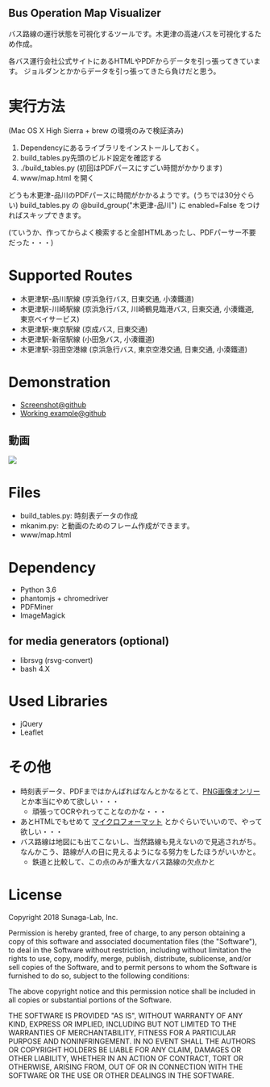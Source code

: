 

Bus Operation Map Visualizer
-------

バス路線の運行状態を可視化するツールです。木更津の高速バスを可視化するため作成。

各バス運行会社公式サイトにあるHTMLやPDFからデータを引っ張ってきています。
ジョルダンとかからデータを引っ張ってきたら負けだと思う。

# 実行方法

(Mac OS X High Sierra + brew の環境のみで検証済み)

1. Dependencyにあるライブラリをインストールしておく。
2. build_tables.py先頭のビルド設定を確認する
3. ./build_tables.py (初回はPDFパースにすごい時間がかかります)
4. www/map.html を開く

どうも木更津-品川のPDFパースに時間がかかるようです。(うちでは30分ぐらい)
build_tables.py の @build_group("木更津-品川") に enabled=False をつければスキップできます。


(ていうか、作ってからよく検索すると全部HTMLあったし、PDFパーサー不要だった・・・)

# Supported Routes
 - 木更津駅-品川駅線 (京浜急行バス, 日東交通, 小湊鐵道)
 - 木更津駅-川崎駅線 (京浜急行バス, 川崎鶴見臨港バス, 日東交通, 小湊鐵道, 東京ベイサービス)
 - 木更津駅-東京駅線 (京成バス, 日東交通)
 - 木更津駅-新宿駅線 (小田急バス, 小湊鐵道)
 - 木更津駅-羽田空港線 (京浜急行バス, 東京空港交通, 日東交通, 小湊鐵道)


# Demonstration
 - [Screenshot@github](https://github.com/sunaga-lab/busmapper/wiki/Screenshots)
 - [Working example@github](https://sunaga-lab.github.io/busmapper/www/map.html)

## 動画

[![](https://img.youtube.com/vi/oujR-9GX_kc/0.jpg)](https://www.youtube.com/watch?v=oujR-9GX_kc)


# Files
 - build_tables.py: 時刻表データの作成
 - mkanim.py: と動画のためのフレーム作成ができます。
 - www/map.html

# Dependency
  - Python 3.6
  - phantomjs + chromedriver
  - PDFMiner
  - ImageMagick

## for media generators (optional)
  - librsvg (rsvg-convert)
  - bash 4.X

# Used Libraries
  - jQuery
  - Leaflet
  

# その他
 - 時刻表データ、PDFまではかんばればなんとかなるとて、[PNG画像オンリー](http://www.kamogawanitto.co.jp/timetable)とか本当にやめて欲しい・・・
   - 頑張ってOCRやれってことなのかな・・・
 - あとHTMLでもせめて [マイクロフォーマット](https://ja.wikipedia.org/wiki/%E3%83%9E%E3%82%A4%E3%82%AF%E3%83%AD%E3%83%95%E3%82%A9%E3%83%BC%E3%83%9E%E3%83%83%E3%83%88) とかぐらいでいいので、やって欲しい・・・
 - バス路線は地図にも出てこないし、当然路線も見えないので見逃されがち。なんかこう、路線が人の目に見えるようになる努力をしたほうがいいかと。
   - 鉄道と比較して、この点のみが重大なバス路線の欠点かと


# License

Copyright 2018 Sunaga-Lab, Inc.

Permission is hereby granted, free of charge, to any person obtaining a copy of this software and associated documentation files (the "Software"), to deal in the Software without restriction, including without limitation the rights to use, copy, modify, merge, publish, distribute, sublicense, and/or sell copies of the Software, and to permit persons to whom the Software is furnished to do so, subject to the following conditions:

The above copyright notice and this permission notice shall be included in all copies or substantial portions of the Software.

THE SOFTWARE IS PROVIDED "AS IS", WITHOUT WARRANTY OF ANY KIND, EXPRESS OR IMPLIED, INCLUDING BUT NOT LIMITED TO THE WARRANTIES OF MERCHANTABILITY, FITNESS FOR A PARTICULAR PURPOSE AND NONINFRINGEMENT. IN NO EVENT SHALL THE AUTHORS OR COPYRIGHT HOLDERS BE LIABLE FOR ANY CLAIM, DAMAGES OR OTHER LIABILITY, WHETHER IN AN ACTION OF CONTRACT, TORT OR OTHERWISE, ARISING FROM, OUT OF OR IN CONNECTION WITH THE SOFTWARE OR THE USE OR OTHER DEALINGS IN THE SOFTWARE.
